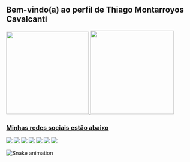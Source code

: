 ## Bem-vindo(a) ao perfil de Thiago Montarroyos Cavalcanti

<div>
   <a href="https://github.com/thiagomontarroyos">
   <img height="220em" src="https://github-readme-stats.vercel.app/api?username=thiagomontarroyos&show_icons=true&theme=transparent&include_all_commits=true&count_private=true&hide_border=true"/>
   <img height="223em" src="https://github-readme-stats.vercel.app/api/top-langs/?username=thiagomontarroyos&layout=compact&langs_count=6&theme=transparent&hide_border=true"/>
</div>

### Minhas redes sociais estão abaixo

<div>
  <a href="https://github.com/thiagomontarroyos" target="_blank"><img src="https://img.shields.io/badge/-GitHub-%23333?style=for-the-badge&logo=github&logoColor=white" target="_blank"></a>
  <a href="https://www.linkedin.com/in/thiagomontarroyos" target="_blank"><img src="https://img.shields.io/badge/-LinkedIn-%23333?style=for-the-badge&logo=linkedin&logoColor=white" target="_blank"></a>
  <a href="https://linktr.ee/ThiagoMontarroyos" target="_blank"><img src="https://img.shields.io/badge/-LinkTree-%23333?style=for-the-badge&logo=linktree&logoColor=white" target="_blank"></a>
  <a href="https://t.me/thiagomontarroyos" target="_blank"><img src="https://img.shields.io/badge/-Telegram-%23333?style=for-the-badge&logo=telegram&logoColor=white" target="_blank"></a>
  <a href = "mailto:thiago_montarroyos@yahoo.com.br"><img src="https://img.shields.io/badge/-Yahoo-%23333?style=for-the-badge&logo=yahoo&logoColor=white" target="_blank"></a>
  <a href="https://www.instagram.com/thiagomontarroyos" target="_blank"><img src="https://img.shields.io/badge/-Instagram-%23333?style=for-the-badge&logo=instagram&logoColor=white" target="_blank"></a>
  <a href="https://www.facebook.com/ThiagoMontarroyos" target="_blank"><img src="https://img.shields.io/badge/-Facebook-%23333?style=for-the-badge&logo=facebook&logoColor=white" target="_blank"></a>

  ![Snake animation](https://github.com/thiagomontarroyos/thiagomontarroyos/blob/output/github-contribution-grid-snake.svg)

</div>
